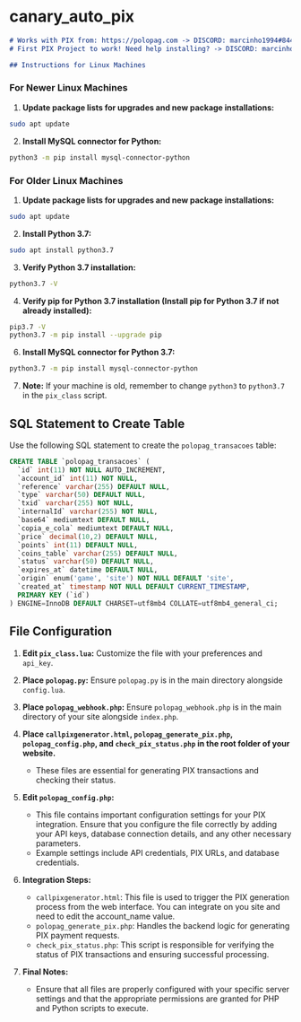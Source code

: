 # canary_auto_pix
```markdown
# Works with PIX from: https://polopag.com -> DISCORD: marcinho1994#8446
# First PIX Project to work! Need help installing? -> DISCORD: marcinho1994#8446

## Instructions for Linux Machines
```
### For Newer Linux Machines

1. **Update package lists for upgrades and new package installations:**
  ```sh
  sudo apt update
  ```

2. **Install MySQL connector for Python:**
  ```sh
  python3 -m pip install mysql-connector-python
  ```
  
### For Older Linux Machines
1. **Update package lists for upgrades and new package installations:**
  ```sh
  sudo apt update
  ```

2. **Install Python 3.7:**
  ```sh
  sudo apt install python3.7
  ```

3. **Verify Python 3.7 installation:**
  ```sh
  python3.7 -V
  ```

4. **Verify pip for Python 3.7 installation (Install pip for Python 3.7 if not already installed):**
  ```sh
  pip3.7 -V
  python3.7 -m pip install --upgrade pip
  ```

6. **Install MySQL connector for Python 3.7:**
  ```sh
  python3.7 -m pip install mysql-connector-python
  ```

7. **Note:** If your machine is old, remember to change `python3` to `python3.7` in the `pix_class` script.

## SQL Statement to Create Table

Use the following SQL statement to create the `polopag_transacoes` table:
```sql
CREATE TABLE `polopag_transacoes` (
  `id` int(11) NOT NULL AUTO_INCREMENT,
  `account_id` int(11) NOT NULL,
  `reference` varchar(255) DEFAULT NULL,
  `type` varchar(50) DEFAULT NULL,
  `txid` varchar(255) NOT NULL,
  `internalId` varchar(255) NOT NULL,
  `base64` mediumtext DEFAULT NULL,
  `copia_e_cola` mediumtext DEFAULT NULL,
  `price` decimal(10,2) DEFAULT NULL,
  `points` int(11) DEFAULT NULL,
  `coins_table` varchar(255) DEFAULT NULL,
  `status` varchar(50) DEFAULT NULL,
  `expires_at` datetime DEFAULT NULL,
  `origin` enum('game', 'site') NOT NULL DEFAULT 'site',
  `created_at` timestamp NOT NULL DEFAULT CURRENT_TIMESTAMP,
  PRIMARY KEY (`id`)
) ENGINE=InnoDB DEFAULT CHARSET=utf8mb4 COLLATE=utf8mb4_general_ci;
```


## File Configuration

1. **Edit `pix_class.lua`:** Customize the file with your preferences and `api_key`.

2. **Place `polopag.py`:** Ensure `polopag.py` is in the main directory alongside `config.lua`.

3. **Place `polopag_webhook.php`:** Ensure `polopag_webhook.php` is in the main directory of your site alongside `index.php`.

4. **Place `callpixgenerator.html`, `polopag_generate_pix.php`, `polopag_config.php`, and `check_pix_status.php` in the root folder of your website.**
   - These files are essential for generating PIX transactions and checking their status.

5. **Edit `polopag_config.php`:**
   - This file contains important configuration settings for your PIX integration. Ensure that you configure the file correctly by adding your API keys, database connection details, and any other necessary parameters.
   - Example settings include API credentials, PIX URLs, and database credentials.

6. **Integration Steps:**
   - `callpixgenerator.html`: This file is used to trigger the PIX generation process from the web interface. You can integrate on you site and need to edit the account_name value.
   - `polopag_generate_pix.php`: Handles the backend logic for generating PIX payment requests.
   - `check_pix_status.php`: This script is responsible for verifying the status of PIX transactions and ensuring successful processing.

7. **Final Notes:**
   - Ensure that all files are properly configured with your specific server settings and that the appropriate permissions are granted for PHP and Python scripts to execute.
